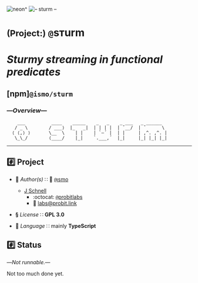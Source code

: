 ![neon^](https://placehold.it/360/c2ff23/ff23c2?text=neon^)
![– sturm –](https://placehold.it/360/ff23c2/c2ff23?text=–%20sturm%20–)

# <small>(Project:)</small> `@`sᴛurm
# *Sturmy streaming in functional predicates*
## [npm]`@ismo/sturm`
### —*Overview*—

```
    ___          ____    _____    _   _    _ ___   _ ______
   / _ \        / ___⟩  |_   _|  | | | |  | ˇ__/  | ˇ      \
  ⟨ ⟨,⟩ ⟩       \__  \    | |    | `–´ |  | |     | ,^. ,^. |
   \_\_/        ⟨____/    |_|    `.___,´  |_|     |_| |_| |_|

```
---

## :hash: Project

+   :busts_in_silhouette:
    *Author(s)*
    ∷ :office: [`@`ısmo](https://github.com/ismo-js)
    -   [J Schnell](https://git.io/probit)
        *   :octocat:
            [`@`probitlabs](https://github.com/probitlabs)
        *   :e-mail:
            <labs@probit.link>

+   **§**
    *License*
    ∷ **GPL 3.0**

+   :speech_balloon:
    *Language*
    ∷ mainly **TypeScript**


## :hash: Status

—*Not runnable.*—

Not too much done yet.